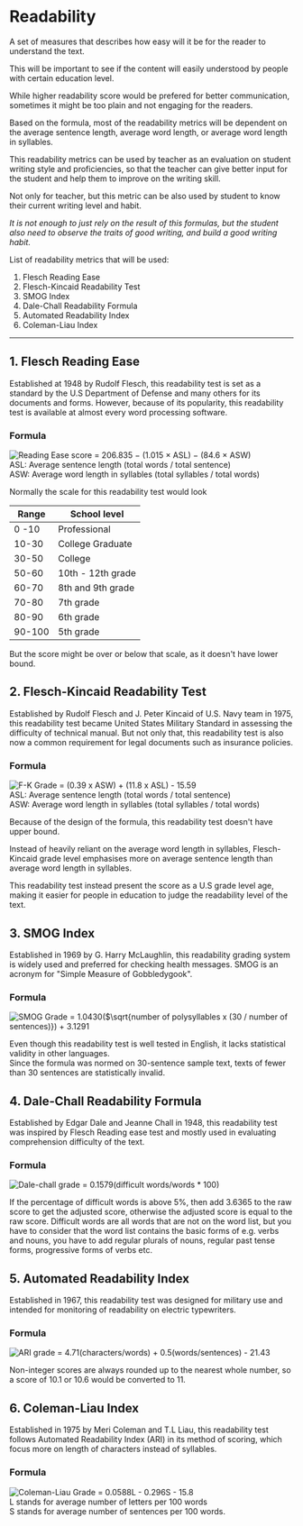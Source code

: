 # Readability

A set of measures that describes how easy will it be for the reader to understand the text.  

This will be important to see if the content will easily understood by people with certain education level.  

While higher readability score would be prefered for better communication, sometimes it might be too plain and not engaging for the readers.  

Based on the formula, most of the readability metrics will be dependent on the average sentence length, average word length, or average word length in syllables.  

This readability metrics can be used by teacher as an evaluation on student writing style and proficiencies, so that the teacher can give better input for the student and help them to improve on the writing skill.

Not only for teacher, but this metric can be also used by student to know their current writing level and habit.

*It is not enough to just rely on the result of this formulas, but the student also need to observe the traits of good writing, and build a good writing habit.*

List of readability metrics that will be used:

1. Flesch Reading Ease
2. Flesch-Kincaid Readability Test
3. SMOG Index
4. Dale-Chall Readability Formula
5. Automated Readability Index
6. Coleman-Liau Index  
  
---
  
## 1. Flesch Reading Ease

Established at 1948 by Rudolf Flesch, this readability test is set as a standard by the U.S Department of Defense and many others for its documents and forms. However, because of its popularity, this readability test is available at almost every word processing software.

### Formula  

![Reading Ease score = 206.835 − (1.015 × ASL) − (84.6 × ASW)](https://www.bruot.org/tex2img/media/VhtpGsHrNnp2gowQoWftrdsfw16F7VSPlQm6g5X0wTCH/tex2img_equation.svg)  
ASL: Average sentence length (total words / total sentence)  
ASW: Average word length in syllables (total syllables / total words)  

Normally the scale for this readability test would look

| Range  | School level      |  
|--------|-------------------|
| 0 -10  | Professional      |
| 10-30  | College Graduate  |
| 30-50  | College           |
| 50-60  | 10th - 12th grade |
| 60-70  | 8th and 9th grade |
| 70-80  | 7th grade         |
| 80-90  | 6th grade         |
| 90-100 | 5th grade         |

But the score might be over or below that scale, as it doesn't have lower bound.

## 2. Flesch-Kincaid Readability Test

Established by Rudolf Flesch and J. Peter Kincaid of U.S. Navy team in 1975, this readability test became United States Military Standard in assessing the difficulty of technical manual. But not only that, this readability test is also now a common requirement for legal documents such as insurance policies.

### Formula

![F-K Grade = (0.39 x ASW) + (11.8 x ASL) - 15.59](https://www.bruot.org/tex2img/media/LYGrOn6m7GNCtiZBQYhSAwTsNwNSGjTABUzzUuqGlDfA/tex2img_equation.svg)  
ASL: Average sentence length (total words / total sentence)  
ASW: Average word length in syllables (total syllables / total words)  

Because of the design of the formula, this readability test doesn't have upper bound.

Instead of heavily reliant on the average word length in syllables, Flesch-Kincaid grade level emphasises more on average sentence length than average word length in syllables.

This readability test instead present the score as a U.S grade level age, making it easier for people in education to judge the readability level of the text.

[//]: # (TODO DONE: Finish the rest of the readability documentation)

## 3. SMOG Index

Established in 1969 by G. Harry McLaughlin, this readability grading system is widely used and preferred for checking health messages. SMOG is an acronym for "Simple Measure of Gobbledygook".

### Formula  

![SMOG Grade = 1.0430($\sqrt{number of polysyllables x (30 / number of sentences)}) + 3.1291](https://www.bruot.org/tex2img/media/xO4FtSDaOorNTCoECc4DNAUx33l3NoNOoOguVQdKiRjx/tex2img_equation.svg)  

Even though this readability test is well tested in English, it lacks statistical validity in other languages.  
Since the formula was normed on 30-sentence sample text, texts of fewer than 30 sentences are statistically invalid.

## 4. Dale-Chall Readability Formula

Established by Edgar Dale and Jeanne Chall in 1948, this readability test was inspired by Flesch Reading ease test and mostly used in evaluating comprehension difficulty of the text.

### Formula

![Dale-chall grade = 0.1579(difficult words/words * 100)](https://www.bruot.org/tex2img/media/7Rn2y9kf5QBOOxoxyP8UqZI0cFlcZo4Z9cyGwL8ySU4L/tex2img_equation.svg)  

If the percentage of difficult words is above 5%, then add 3.6365 to the raw score to get the adjusted score, otherwise the adjusted score is equal to the raw score. Difficult words are all words that are not on the word list, but you have to consider that the word list contains the basic forms of e.g. verbs and nouns, you have to add regular plurals of nouns, regular past tense forms, progressive forms of verbs etc.

## 5. Automated Readability Index

Established in 1967, this readability test was designed for military use and intended for monitoring of readability on electric typewriters.

### Formula

![ARI grade = 4.71(characters/words) + 0.5(words/sentences) - 21.43](https://www.bruot.org/tex2img/media/Ik3a5QqqDADP5vSvYSee4JqPSQw1nExMxRiTtmmRshc5/tex2img_equation.svg)  

Non-integer scores are always rounded up to the nearest whole number, so a score of 10.1 or 10.6 would be converted to 11.

## 6. Coleman-Liau Index

Established in 1975 by Meri Coleman and T.L Liau, this readability test follows Automated Readability Index (ARI) in its method of scoring, which focus more on length of characters instead of syllables.

### Formula

![Coleman-Liau Grade = 0.0588L - 0.296S - 15.8](https://www.bruot.org/tex2img/media/qyjwgdvOLsD3txXUumlf636GIHeKZAOztbxUvO6gXp5Q/tex2img_equation.svg)  
L stands for average number of letters per 100 words  
S stands for average number of sentences per 100 words.
